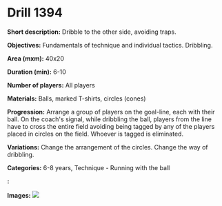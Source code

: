 # Drill 1394

**Short description:**
Dribble to the other side, avoiding traps.

**Objectives:**
Fundamentals of technique and individual tactics. Dribbling.

**Area (mxm):**
40x20

**Duration (min):**
6-10

**Number of players:**
All players

**Materials:**
Balls, marked T-shirts, circles (cones)

**Progression:**
Arrange a group of players on the goal-line, each with their ball. On the coach's signal, while dribbling the ball, players from the line have to cross the entire field avoiding being tagged by any of the players placed in circles on the field. Whoever is tagged is eliminated.

**Variations:**
Change the arrangement of the circles. Change the way of dribbling.

**Categories:**
6-8 years, Technique - Running with the ball

**:**


**Images:**
![](https://www.coachingfutsal.com/\images\a7c4537a-b7bc-4d8f-99e4-ebe1e287faf0_198.png)

